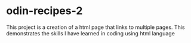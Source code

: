 # odin-recipes-2
This project is a creation of a html page that links to multiple pages. This demonstrates the skills I have learned in coding using html language